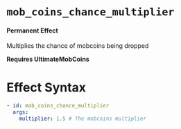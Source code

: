 # `mob_coins_chance_multiplier`
#### Permanent Effect

Multiplies the chance of mobcoins being dropped

**Requires UltimateMobCoins**

# Effect Syntax
```yaml
- id: mob_coins_chance_multiplier
  args:
    multiplier: 1.5 # The mobcoins multiplier
```
